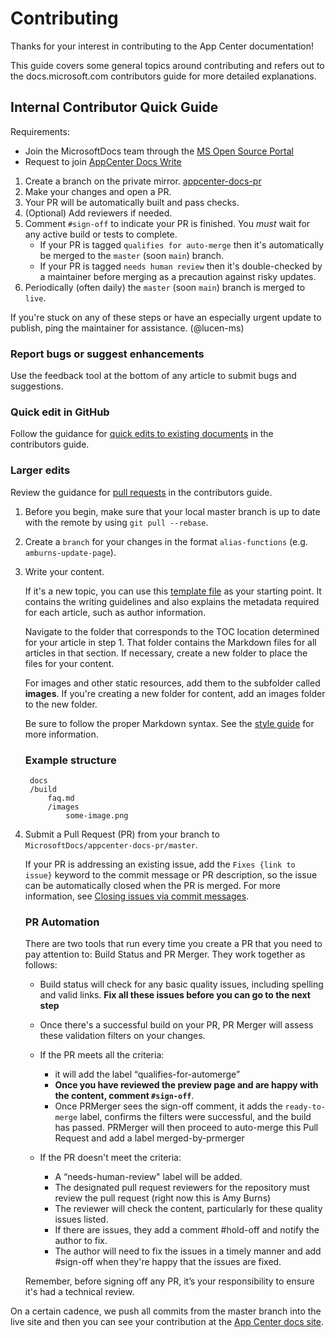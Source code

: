 # Contributing
Thanks for your interest in contributing to the App Center documentation!

This guide covers some general topics around contributing and refers out to the docs.microsoft.com contributors guide for more detailed explanations.

## Internal Contributor Quick Guide
Requirements:
- Join the MicrosoftDocs team through the [MS Open Source Portal](https://repos.opensource.microsoft.com/)
- Request to join [AppCenter Docs Write](https://github.com/orgs/MicrosoftDocs/teams/appcenter-docs-write/members)

1. Create a branch on the private mirror. [appcenter-docs-pr](appcenter-docs-pr)
2. Make your changes and open a PR. 
3. Your PR will be automatically built and pass checks. 
4. (Optional) Add reviewers if needed.  
5. Comment `#sign-off` to indicate your PR is finished. You _must_ wait for any active build or tests to complete. 
   - If your PR is tagged `qualifies for auto-merge` then it's automatically be merged to the `master` (soon `main`) branch.
   - If your PR is tagged `needs human review` then it's double-checked by a maintainer before merging as a precaution against risky updates. 
6. Periodically (often daily) the `master` (soon `main`) branch is merged to `live`.

If you're stuck on any of these steps or have an especially urgent update to publish, ping the maintainer for assistance. (@lucen-ms)

### Report bugs or suggest enhancements
Use the feedback tool at the bottom of any article to submit bugs and suggestions.

### Quick edit in GitHub
Follow the guidance for [quick edits to existing documents](https://docs.microsoft.com/contribute/#quick-edits-to-existing-documents) in the contributors guide.

### Larger edits
Review the guidance for [pull requests](https://docs.microsoft.com/contribute/how-to-write-workflows-major#pull-request-processing) in the contributors guide.

1. Before you begin, make sure that your local master branch is up to date with the remote by using `git pull --rebase`.  
2. Create a `branch` for your changes in the format `alias-functions` (e.g. `amburns-update-page`).
3. Write your content.

    If it's a new topic, you can use this [template file](./styleguide/template.md) as your starting point. It contains the writing guidelines and also explains the metadata required for each article, such as author information.

    Navigate to the folder that corresponds to the TOC location determined for your article in step 1.
    That folder contains the Markdown files for all articles in that section. If necessary, create a new folder to place the files for your content.

    For images and other static resources, add them to the subfolder called **images**. If you're creating a new folder for content, add an images folder to the new folder.

    Be sure to follow the proper Markdown syntax. See the [style guide](./styleguide/template.md) for more information.

    ### Example structure

        docs
        /build
            faq.md
            /images
                some-image.png

4. Submit a Pull Request (PR) from your branch to `MicrosoftDocs/appcenter-docs-pr/master`.

    If your PR is addressing an existing issue, add the `Fixes {link to issue}` keyword to the commit message or PR description, so the issue can be automatically closed when the PR is merged. For more information, see [Closing issues via commit messages](https://help.github.com/articles/closing-issues-via-commit-messages/).

    ### PR Automation

    There are two tools that run every time you create a PR that you need to pay attention to: Build Status and PR Merger. They work together as follows:

    - Build status will check for any basic quality issues, including spelling and valid links. **Fix all these issues before you can go to the next step**
    - Once there's a successful build on your PR, PR Merger will assess these validation filters on your changes. 
    - If the PR meets all the criteria:
        - it will add the label “qualifies-for-automerge”
        - **Once you have reviewed the preview page and are happy with the content, comment `#sign-off`**.
        - Once PRMerger sees the sign-off comment, it adds the `ready-to-merge` label, confirms the filters were successful, and the build has passed. PRMerger will then proceed to auto-merge this Pull Request and add a label merged-by-prmerger
    
    - If the PR doesn't meet the criteria: 
        - A “needs-human-review" label will be added. 
        - The designated pull request reviewers for the repository must review the pull request (right now this is Amy Burns)
        - The reviewer will check the content, particularly for these quality issues listed. 
        - If there are issues, they add a comment #hold-off and notify the author to fix.
        - The author will need to fix the issues in a timely manner and add #sign-off when they're happy that the issues are fixed.
    
    Remember, before signing off any PR, it’s your responsibility to ensure it's had a technical review.

On a certain cadence, we push all commits from the master branch into the live site and then you can see your contribution at the [App Center docs site](https://docs.microsoft.com/appcenter/).


